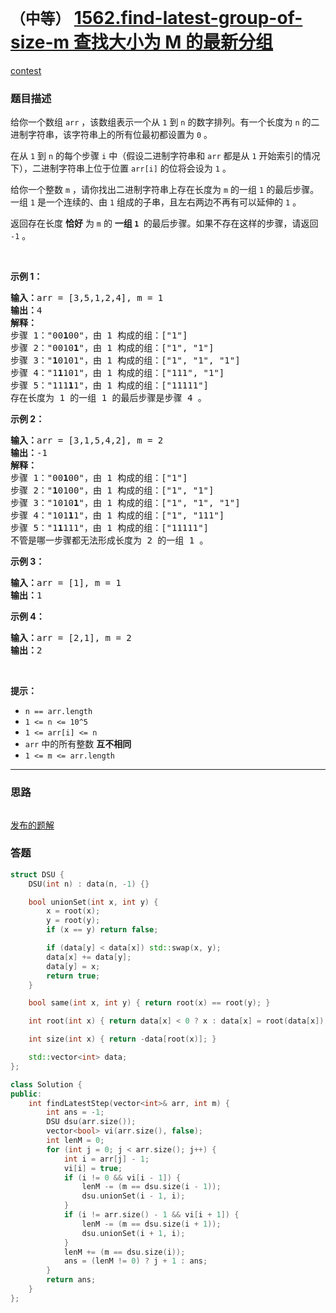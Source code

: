 # `（中等）` [1562.find-latest-group-of-size-m 查找大小为 M 的最新分组](https://leetcode-cn.com/problems/find-latest-group-of-size-m/)

[contest](https://leetcode-cn.com/contest/weekly-contest-203/problems/find-latest-group-of-size-m/)

### 题目描述
<p>给你一个数组 <code>arr</code> ，该数组表示一个从 <code>1</code> 到 <code>n</code> 的数字排列。有一个长度为 <code>n</code> 的二进制字符串，该字符串上的所有位最初都设置为 <code>0</code> 。</p>
<p>在从 <code>1</code> 到 <code>n</code> 的每个步骤 <code>i</code> 中（假设二进制字符串和 <code>arr</code> 都是从 <code>1</code> 开始索引的情况下），二进制字符串上位于位置 <code>arr[i]</code> 的位将会设为 <code>1</code> 。</p>
<p>给你一个整数 <code>m</code> ，请你找出二进制字符串上存在长度为 <code>m</code> 的一组 <code>1</code> 的最后步骤。一组 <code>1</code> 是一个连续的、由 <code>1</code> 组成的子串，且左右两边不再有可以延伸的 <code>1</code> 。</p>
<p>返回存在长度 <strong>恰好</strong> 为 <code>m</code> 的 <strong>一组 <code>1</code>&nbsp;</strong> 的最后步骤。如果不存在这样的步骤，请返回 <code>-1</code> 。</p>
<p>&nbsp;</p>
<p><strong>示例 1：</strong></p>
<pre><strong>输入：</strong>arr = [3,5,1,2,4], m = 1
<strong>输出：</strong>4
<strong>解释：
</strong>步骤 1："00<strong>1</strong>00"，由 1 构成的组：["1"]
步骤 2："0010<strong>1</strong>"，由 1 构成的组：["1", "1"]
步骤 3："<strong>1</strong>0101"，由 1 构成的组：["1", "1", "1"]
步骤 4："1<strong>1</strong>101"，由 1 构成的组：["111", "1"]
步骤 5："111<strong>1</strong>1"，由 1 构成的组：["11111"]
存在长度为 1 的一组 1 的最后步骤是步骤 4 。</pre>

<p><strong>示例 2：</strong></p>
<pre><strong>输入：</strong>arr = [3,1,5,4,2], m = 2
<strong>输出：</strong>-1
<strong>解释：
</strong>步骤 1："00<strong>1</strong>00"，由 1 构成的组：["1"]
步骤 2："<strong>1</strong>0100"，由 1 构成的组：["1", "1"]
步骤 3："1010<strong>1</strong>"，由 1 构成的组：["1", "1", "1"]
步骤 4："101<strong>1</strong>1"，由 1 构成的组：["1", "111"]
步骤 5："1<strong>1</strong>111"，由 1 构成的组：["11111"]
不管是哪一步骤都无法形成长度为 2 的一组 1 。
</pre>

<p><strong>示例 3：</strong></p>
<pre><strong>输入：</strong>arr = [1], m = 1
<strong>输出：</strong>1
</pre>

<p><strong>示例 4：</strong></p>
<pre><strong>输入：</strong>arr = [2,1], m = 2
<strong>输出：</strong>2
</pre>

<p>&nbsp;</p>
<p><strong>提示：</strong></p>
<ul>
	<li><code>n == arr.length</code></li>
	<li><code>1 <= n <= 10^5</code></li>
	<li><code>1 <= arr[i] <= n</code></li>
	<li><code>arr</code> 中的所有整数 <strong>互不相同</strong></li>
	<li><code>1 <= m&nbsp;<= arr.length</code></li>
</ul>

---
### 思路
```

```

[发布的题解](https://leetcode-cn.com/problems/find-latest-group-of-size-m/solution/find-latest-group-of-size-m-by-ikaruga/)

### 答题
``` C++
struct DSU {
    DSU(int n) : data(n, -1) {}

    bool unionSet(int x, int y) {
        x = root(x);
        y = root(y);
        if (x == y) return false;

        if (data[y] < data[x]) std::swap(x, y);
        data[x] += data[y];
        data[y] = x;
        return true;
    }

    bool same(int x, int y) { return root(x) == root(y); }

    int root(int x) { return data[x] < 0 ? x : data[x] = root(data[x]); }

    int size(int x) { return -data[root(x)]; }

    std::vector<int> data;
};

class Solution {
public:
    int findLatestStep(vector<int>& arr, int m) {
        int ans = -1;
        DSU dsu(arr.size());
        vector<bool> vi(arr.size(), false);
        int lenM = 0;
        for (int j = 0; j < arr.size(); j++) {
            int i = arr[j] - 1;
            vi[i] = true;
            if (i != 0 && vi[i - 1]) {
                lenM -= (m == dsu.size(i - 1));
                dsu.unionSet(i - 1, i);
            }
            if (i != arr.size() - 1 && vi[i + 1]) {
                lenM -= (m == dsu.size(i + 1));
                dsu.unionSet(i + 1, i);
            }
            lenM += (m == dsu.size(i));
            ans = (lenM != 0) ? j + 1 : ans;
        }
        return ans;
    }
};
```




